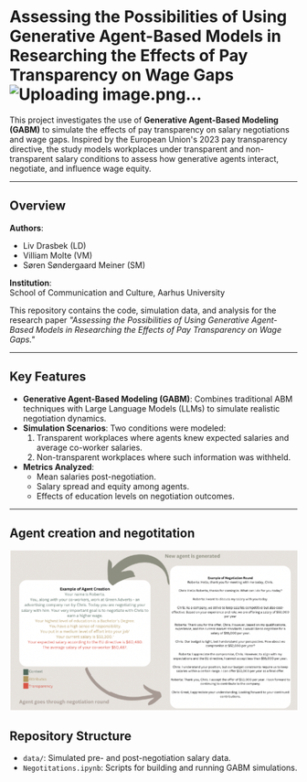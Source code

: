 # Assessing the Possibilities of Using Generative Agent-Based Models in Researching the Effects of Pay Transparency on Wage Gaps![Uploading image.png…]()


This project investigates the use of **Generative Agent-Based Modeling (GABM)** to simulate the effects of pay transparency on salary negotiations and wage gaps. Inspired by the European Union's 2023 pay transparency directive, the study models workplaces under transparent and non-transparent salary conditions to assess how generative agents interact, negotiate, and influence wage equity.

---

## Overview

**Authors**:  
- Liv Drasbek (LD)
- Villiam Molte (VM)
- Søren Søndergaard Meiner (SM)

**Institution**:  
School of Communication and Culture, Aarhus University  

This repository contains the code, simulation data, and analysis for the research paper *"Assessing the Possibilities of Using Generative Agent-Based Models in Researching the Effects of Pay Transparency on Wage Gaps."*

---

## Key Features

- **Generative Agent-Based Modeling (GABM)**: Combines traditional ABM techniques with Large Language Models (LLMs) to simulate realistic negotiation dynamics.
- **Simulation Scenarios**: Two conditions were modeled:
  1. Transparent workplaces where agents knew expected salaries and average co-worker salaries.
  2. Non-transparent workplaces where such information was withheld.
- **Metrics Analyzed**:
  - Mean salaries post-negotiation.
  - Salary spread and equity among agents.
  - Effects of education levels on negotiation outcomes.

---

## Agent creation and negotitation
![Agent negotiation](data/workflow.png)

## Repository Structure

- `data/`: Simulated pre- and post-negotiation salary data.
- `Negotitations.ipynb`: Scripts for building and running GABM simulations.
